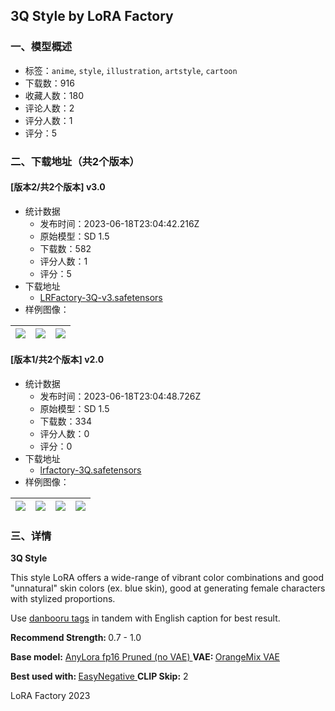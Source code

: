## 3Q Style by LoRA Factory
### 一、模型概述

- 标签：`anime`, `style`, `illustration`, `artstyle`, `cartoon`
- 下载数：916
- 收藏人数：180
- 评论人数：2
- 评分人数：1
- 评分：5

### 二、下载地址（共2个版本）

#### [版本2/共2个版本] v3.0

- 统计数据
  - 发布时间：2023-06-18T23:04:42.216Z
  - 原始模型：SD 1.5
  - 下载数：582
  - 评分人数：1
  - 评分：5
- 下载地址
  - [LRFactory-3Q-v3.safetensors](https://civitai.com/api/download/models/99074)
- 样例图像：

| <img src="https://image.civitai.com/xG1nkqKTMzGDvpLrqFT7WA/12609287-1c5d-4dfb-92a9-c46fed16b1f1/width=450/1200021.jpeg" /> | <img src="https://image.civitai.com/xG1nkqKTMzGDvpLrqFT7WA/bfd0740f-85d1-4aad-86f1-e48c401103d5/width=450/1200022.jpeg" /> | <img src="https://image.civitai.com/xG1nkqKTMzGDvpLrqFT7WA/5f8bb648-aaf9-46cd-96c3-682e2fd0130e/width=450/1200020.jpeg" /> |
| ---- | ---- | ---- |

#### [版本1/共2个版本] v2.0

- 统计数据
  - 发布时间：2023-06-18T23:04:48.726Z
  - 原始模型：SD 1.5
  - 下载数：334
  - 评分人数：0
  - 评分：0
- 下载地址
  - [lrfactory-3Q.safetensors](https://civitai.com/api/download/models/60182)
- 样例图像：

| <img src="https://image.civitai.com/xG1nkqKTMzGDvpLrqFT7WA/c79f565a-294d-4cf3-ff3b-1b4c85cfa700/width=450/657004.jpeg" /> | <img src="https://image.civitai.com/xG1nkqKTMzGDvpLrqFT7WA/3c4bc754-186d-480d-2f0a-d7a61e369b00/width=450/657001.jpeg" /> | <img src="https://image.civitai.com/xG1nkqKTMzGDvpLrqFT7WA/05399068-6407-4771-aaf5-795b190d1e00/width=450/657003.jpeg" /> | <img src="https://image.civitai.com/xG1nkqKTMzGDvpLrqFT7WA/71c39fe6-e0cd-49b1-1057-0888df276100/width=450/657008.jpeg" /> |
| ---- | ---- | ---- | ---- |


### 三、详情
<p><strong>3Q Style</strong></p><p>This style LoRA offers a wide-range of vibrant color combinations and good "unnatural" skin colors (ex. blue skin), good at generating female characters with stylized proportions.</p><p></p><p>Use <a target="_blank" rel="ugc" href="https://danbooru.donmai.us/wiki_pages/tag_groups">danbooru tags</a> in tandem with English caption for best result.</p><p></p><p><strong>Recommend Strength: </strong>0.7 - 1.0 </p><p><strong>Base model:</strong> <a target="_blank" rel="ugc" href="https://civitai.com/models/23900">AnyLora fp16 Pruned (no VAE) </a><strong>VAE: </strong><a target="_blank" rel="ugc" href="https://huggingface.co/WarriorMama777/OrangeMixs/blob/main/VAEs/orangemix.vae.pt">OrangeMix VAE</a></p><p><strong>Best used with: </strong><a target="_blank" rel="ugc" href="https://civitai.com/models/7808/easynegative">EasyNegative </a><strong>CLIP Skip:</strong> 2</p><p></p><p>LoRA Factory 2023</p>